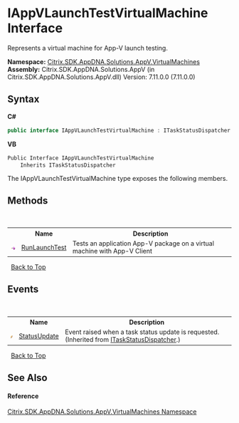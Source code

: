 # IAppVLaunchTestVirtualMachine Interface
 

Represents a virtual machine for App-V launch testing.

**Namespace:**&nbsp;[Citrix.SDK.AppDNA.Solutions.AppV.VirtualMachines](8e922e14-e318-4969-a8ff-48cbad35adbf.md)<br />**Assembly:**&nbsp;Citrix.SDK.AppDNA.Solutions.AppV (in Citrix.SDK.AppDNA.Solutions.AppV.dll) Version: 7.11.0.0 (7.11.0.0)

## Syntax

**C#**
```csharp
public interface IAppVLaunchTestVirtualMachine : ITaskStatusDispatcher
```

**VB**
```vbnet
Public Interface IAppVLaunchTestVirtualMachine
	Inherits ITaskStatusDispatcher
```

The IAppVLaunchTestVirtualMachine type exposes the following members.


## Methods
&nbsp;<table><tr><th></th><th>Name</th><th>Description</th></tr><tr><td>![Public method](media/pubmethod.gif "Public method")</td><td><a href="cc11acbb-a3b7-0176-d252-19be0d88ab0f">RunLaunchTest</a></td><td>
Tests an application App-V package on a virtual machine with App-V Client</td></tr></table>&nbsp;
<a href="#iappvlaunchtestvirtualmachine-interface">Back to Top</a>

## Events
&nbsp;<table><tr><th></th><th>Name</th><th>Description</th></tr><tr><td>![Public event](media/pubevent.gif "Public event")</td><td><a href="90ebaaa7-abdf-36f3-26b4-b3fc101e558d">StatusUpdate</a></td><td>
Event raised when a task status update is requested.
 (Inherited from <a href="2ab172d6-27f8-4912-7c82-fc889f5dc7db">ITaskStatusDispatcher</a>.)</td></tr></table>&nbsp;
<a href="#iappvlaunchtestvirtualmachine-interface">Back to Top</a>

## See Also


#### Reference
<a href="8e922e14-e318-4969-a8ff-48cbad35adbf">Citrix.SDK.AppDNA.Solutions.AppV.VirtualMachines Namespace</a><br />